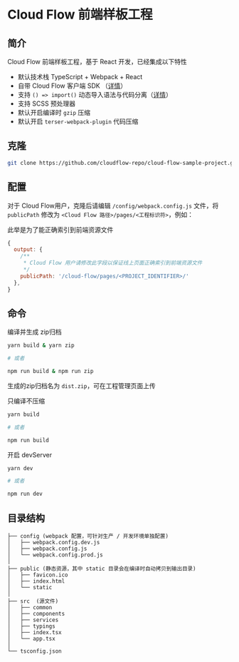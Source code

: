 # Cloud Flow 前端样板工程


## 简介

Cloud Flow 前端样板工程，基于 React 开发，已经集成以下特性

- 默认技术栈 TypeScript + Webpack + React
- 自带 Cloud Flow 客户端 SDK （[详情](https://github.com/cloudflow-repo/cloud-flow-sdk)）
- 支持 `() => import()` 动态导入语法与代码分离（[详情](https://www.webpackjs.com/guides/code-splitting/#%E5%8A%A8%E6%80%81%E5%AF%BC%E5%85%A5-dynamic-imports-)）
- 支持 SCSS 预处理器
- 默认开启编译时 `gzip` 压缩
- 默认开启 `terser-webpack-plugin` 代码压缩


## 克隆

```sh
git clone https://github.com/cloudflow-repo/cloud-flow-sample-project.git your-project-name
```

## 配置

对于 Cloud Flow用户，克隆后请编辑 `/config/webpack.config.js` 文件，将 `publicPath` 修改为 `<Cloud Flow 路径>/pages/<工程标识符>`，例如：

此举是为了能正确索引到前端资源文件

```js
{
  output: {
    /**
     * Cloud Flow 用户请修改此字段以保证线上页面正确索引到前端资源文件
     */
    publicPath: '/cloud-flow/pages/<PROJECT_IDENTIFIER>/'
  },
}
```




## 命令

编译并生成 zip归档
```bash
yarn build & yarn zip

# 或者

npm run build & npm run zip
```

生成的zip归档名为 `dist.zip`，可在工程管理页面上传


只编译不压缩
```bash
yarn build

# 或者

npm run build
```



开启 devServer
```bash
yarn dev

# 或者

npm run dev
```

## 目录结构

```
├── config (webpack 配置，可针对生产 / 开发环境单独配置)
│   ├── webpack.config.dev.js
│   ├── webpack.config.js
│   └── webpack.config.prod.js
│
├── public (静态资源，其中 static 目录会在编译时自动拷贝到输出目录)
│   ├── favicon.ico
│   ├── index.html
│   └── static
│
├── src  (源文件)
│   ├── common
│   ├── components
│   ├── services
│   ├── typings
│   ├── index.tsx
│   └── app.tsx
│
└── tsconfig.json
```